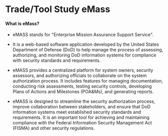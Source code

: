 # Trade/Tool Study eMass

#### What is eMass?
- eMASS stands for "Enterprise Mission Assurance Support Service". 

- It is a web-based software application developed by the United States Department of Defense (DoD) to help manage the process of assessing, authorizing, and monitoring DoD information systems for compliance with security standards and requirements.

- eMASS provides a centralized platform for system owners, security assessors, and authorizing officials to collaborate on the system authorization process. It includes features for managing documentation, conducting risk assessments, testing security controls, developing Plans of Actions and Milestones (POA&Ms), and generating reports.

- eMASS is designed to streamline the security authorization process, improve collaboration between stakeholders, and ensure that DoD information systems meet established security standards and requirements. It is an important tool for achieving and maintaining compliance with the Federal Information Security Management Act (FISMA) and other security regulations.




